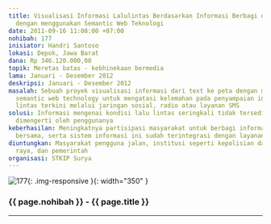 ```yaml
---
title: Visualisasi Informasi Lalulintas Berdasarkan Informasi Berbagi dari Masyarakat
  dengan menggunakan Semantic Web Teknologi
date: 2011-09-16 11:08:00 +07:00
nohibah: 177
inisiator: Handri Santoso
lokasi: Depok, Jawa Barat
dana: Rp 346.120.000,00
topik: Meretas batas - kebhinekaan bermedia
lama: Januari - Desember 2012
deskripsi: Januari - Desember 2012
masalah: Sebuah proyek visualisasi informasi dari text ke peta dengan menggunakan
  semantic web technology untuk mengatasi kelemahan pada penyampaian informasi lalu
  lintas terkini melalui jaringan sosial, radio atau layanan SMS
solusi: Informasi mengenai kondisi lalu lintas seringkali tidak tersedia atau tidak
  dimengerti oleh penggunanya
keberhasilan: Meningkatnya partisipasi masyarakat untuk berbagi informasi bagi kepentingan
  bersama, serta sistem informasi ini sudah terintegrasi dengan layanan darurat
diuntungkan: Masyarakat pengguna jalan, institusi seperti kepolisian dan dinas jalan
  raya, dan pemerintah
organisasi: STKIP Surya
---
```


![177](/static/img/hibahcmb/177.png){: .img-responsive }{: width="350" }

### {{ page.nohibah }} - {{ page.title }}

---
